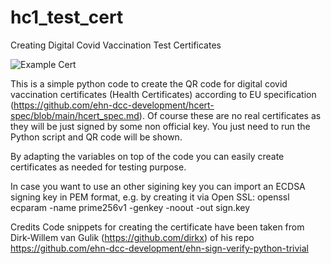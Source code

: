 # hc1_test_cert
Creating Digital Covid Vaccination Test Certificates

![Example Cert](https://github.com/nofaceinbook/hc1_test_cert/blob/main/JoeDoe_Cert.PNG)

This is a simple python code to create the QR code for digital covid vaccination certificates (Health Certificates) according to EU specification (https://github.com/ehn-dcc-development/hcert-spec/blob/main/hcert_spec.md). Of course these are no real certificates as they will be just signed by some non official key. You just need to run the Python script and QR code will be shown.

By adapting the variables on top of the code you can easily create certificates as needed for testing purpose.

In case you want to use an other sigining key you can import an ECDSA signing key in PEM format, e.g. by creating it via Open SSL:
openssl ecparam -name prime256v1 -genkey -noout -out sign.key

Credits
Code snippets for creating the certificate have been taken from Dirk-Willem van Gulik (https://github.com/dirkx) of his repo
https://github.com/ehn-dcc-development/ehn-sign-verify-python-trivial

